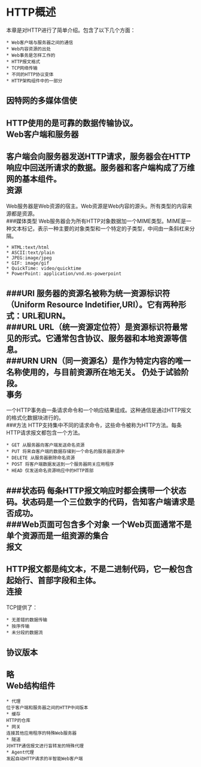 HTTP概述
====
本章是对HTTP进行了简单介绍。包含了以下几个方面：<br>
```
* Web客户端与服务器之间的通信
* Web内容资源的出处
* Web事务是怎样工作的
* HTTP报文格式
* TCP网络传输
* 不同的HTTP协议变体
* HTTP架构组件中的一部分
```
因特网的多媒体信使
----
HTTP使用的是可靠的数据传输协议。<br>
Web客户端和服务器
----
客户端会向服务器发送HTTP请求，服务器会在HTTP响应中回送所请求的数据。服务器和客户端构成了万维网的基本组件。<br>
资源
----
Web服务器是Web资源的宿主。Web资源是Web内容的源头。所有类型的内容来源都是资源。<br>
###媒体类型
Web服务器会为所有HTTP对象数据加一个MIME类型。MIME是一种文本标记，表示一种主要的对象类型和一个特定的子类型，中间由一条斜杠来分隔。<br>
```
* HTML:text/html
* ASCII:text/plain
* JPEG:image/jpeg
* GIF: image/gif
* QuickTime: video/quicktime
* PowerPoint: application/vnd.ms-powerpoint
```
###URI
服务器的资源名被称为统一资源标识符（Uniform Resource Indetifier,URI）。它有两种形式：URL和URN。<br>
###URL
URL（统一资源定位符）是资源标识符最常见的形式。它通常包含协议、服务器和本地资源等信息。<br>
###URN
URN（同一资源名）是作为特定内容的唯一名称使用的，与目前资源所在地无关。 仍处于试验阶段。<br>
事务
----
一个HTTP事务由一条请求命令和一个响应结果组成。这种通信是通过HTTP报文的格式化数据块进行的。<br>
###方法
HTTP支持集中不同的请求命令，这些命令被称为HTTP方法。每条HTTP请求报文都包含一个方法。<br>
```
* GET 从服务器向客户端发送命名资源
* PUT 将来自客户端的数据存储到一个命名的服务器资源中
* DELETE 从服务器删除命名资源
* POST 将客户端数据发送到一个服务器网关应用程序
* HEAD 仅发送命名资源响应中的HTTP首部
```
###状态码
每条HTTP报文响应时都会携带一个状态码。状态码是一个三位数字的代码，告知客户端请求是否成功。<br>
###Web页面可包含多个对象
一个Web页面通常不是单个资源而是一组资源的集合<br>
报文
----
HTTP报文都是纯文本，不是二进制代码，它一般包含起始行、首部字段和主体。<br>
连接
----
TCP提供了：
```
* 无差错的数据传输
* 按序传输
* 未分段的数据流
```
协议版本
----
略<br>
Web结构组件
----
```
* 代理
位于客户端和服务器之间的HTTP中间版本
* 缓存
HTTP的仓库
* 网关
连接其他应用程序的特殊Web服务器
* 隧道
对HTTP通信报文进行盲转发的特殊代理
* Agent代理
发起自动HTTP请求的半智能Web客户端
```


